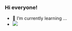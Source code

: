 ### Hi everyone!

- 🌱 I’m currently learning ...
- ![](https://img.shields.io/badge/language-TypeScript-blue)
